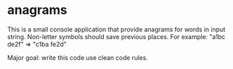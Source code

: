 # anagrams
This is a small console application that provide anagrams for words in input string. 
Non-letter symbols should save previous places.
For example: "a1bc de2f" => "c1ba fe2d"

Major goal: write this code use clean code rules.
